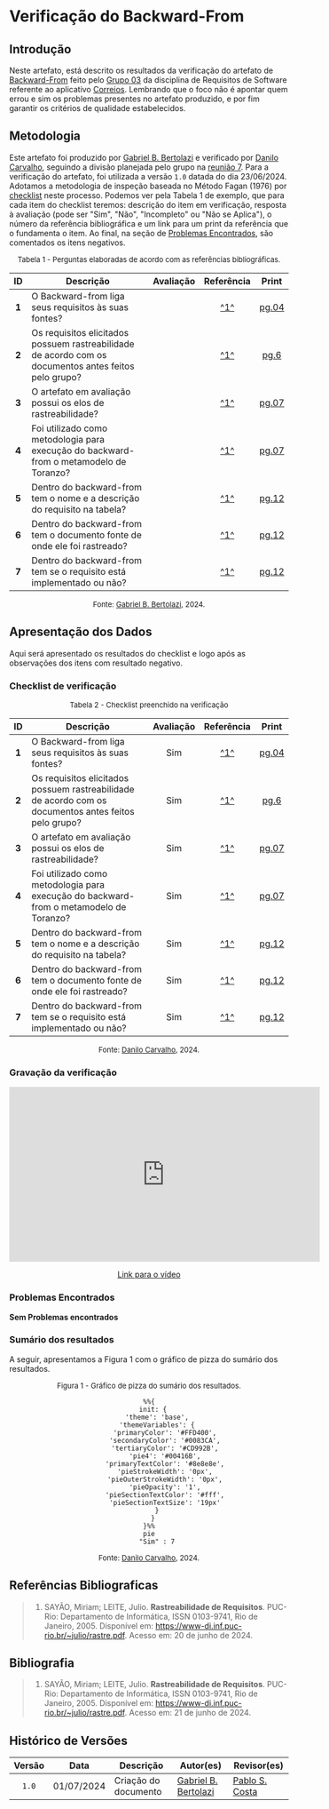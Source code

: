 # Verificação do Backward-From

## Introdução

Neste artefato, está descrito os resultados da verificação do artefato de [Backward-From](https://mmclovin.github.io/2024.1-App_Correios/pos-rastreabilidade/backward-from/) feito pelo [Grupo 03](https://mmclovin.github.io/2024.1-App_Correios/) da disciplina de Requisitos de Software referente ao aplicativo [Correios](https://www.correios.com.br/). Lembrando que o foco não é apontar quem errou e sim os problemas presentes no artefato produzido, e por fim garantir os critérios de qualidade estabelecidos.

## Metodologia

Este artefato foi produzido por [Gabriel B. Bertolazi][GabrielBGH] e verificado por [Danilo Carvalho][DaniloGH], seguindo a divisão planejada pelo grupo na [reunião 7](https://mmclovin.github.io/2024.1-App_Correios/atas/ata7/). Para a verificação do artefato, foi utilizada a versão `1.0` datada do dia 23/06/2024. Adotamos a metodologia de inspeção baseada no Método Fagan (1976) por [checklist](#checklist-de-verificacao) neste processo. Podemos ver pela Tabela 1 de exemplo, que para cada item do checklist teremos: descrição do item em verificação, resposta à avaliação (pode ser "Sim", "Não", "Incompleto" ou "Não se Aplica"), o número da referência bibliográfica e um link para um print da referência que o fundamenta o item. Ao final, na seção de [Problemas Encontrados](#problemas-encontrados), são comentados os itens negativos.

<font size="2"><p style="text-align: center">Tabela 1 - Perguntas elaboradas de acordo com as referências bibliográficas.</p></font>

<center>

| ID | Descrição | Avaliação | Referência | Print |
|:--:| --------- | :-------: | :--------: | :---: |
| **1** | O Backward-from liga seus requisitos às suas fontes? |  | <a id="anchor_1" href="#REF1">^1^</a> | [pg.04](../../../assets/prints_verificacao/gabrielB/pg.04.png) |
| **2** | Os requisitos elicitados possuem rastreabilidade de acordo com os documentos antes feitos pelo grupo? |  | <a id="anchor_1" href="#REF1">^1^</a> | [pg.6](../../../assets/prints_verificacao/gabrielB/pg.06.png) |
| **3** | O artefato em avaliação possui os elos de rastreabilidade? |  | <a id="anchor_1" href="#REF1">^1^</a> | [pg.07](../../../assets/prints_verificacao/gabrielB/pg07.1.png) |
| **4** | Foi utilizado como metodologia para execução do backward-from o metamodelo de Toranzo? |  | <a id="anchor_1" href="#REF1">^1^</a> | [pg.07](../../../assets/prints_verificacao/gabrielB/pg.07.png) |
| **5** | Dentro do backward-from tem o nome e a descrição do requisito na tabela? |  | <a id="anchor_1" href="#REF1">^1^</a> | [pg.12](../../../assets/prints_verificacao/gabrielB/pg.12.png) |
| **6** | Dentro do backward-from tem o documento fonte de onde ele foi rastreado? |  | <a id="anchor_1" href="#REF1">^1^</a> | [pg.12](../../../assets/prints_verificacao/gabrielB/pg.12.png) |
| **7** | Dentro do backward-from tem se o requisito está implementado ou não? |  | <a id="anchor_1" href="#REF1">^1^</a> | [pg.12](../../../assets/prints_verificacao/gabrielB/pg.12.png) |

</center>

<font size="2"><p style="text-align: center">Fonte: [Gabriel B. Bertolazi][GabrielBGH], 2024.</p></font>

## Apresentação dos Dados

Aqui será apresentado os resultados do checklist e logo após as observações dos itens com resultado negativo.

### Checklist de verificação

<font size="2"><p style="text-align: center">Tabela 2 - Checklist preenchido na verificação</p></font>

<center>

| ID | Descrição | Avaliação | Referência | Print |
|:--:| --------- | :-------: | :--------: | :---: |
| **1** | O Backward-from liga seus requisitos às suas fontes? | Sim | <a id="anchor_1" href="#REF1">^1^</a> | [pg.04](../../../assets/prints_verificacao/gabrielB/pg.04.png) |
| **2** | Os requisitos elicitados possuem rastreabilidade de acordo com os documentos antes feitos pelo grupo? | Sim | <a id="anchor_1" href="#REF1">^1^</a> | [pg.6](../../../assets/prints_verificacao/gabrielB/pg.06.png) |
| **3** | O artefato em avaliação possui os elos de rastreabilidade? | Sim | <a id="anchor_1" href="#REF1">^1^</a> | [pg.07](../../../assets/prints_verificacao/gabrielB/pg07.1.png) |
| **4** | Foi utilizado como metodologia para execução do backward-from o metamodelo de Toranzo? | Sim | <a id="anchor_1" href="#REF1">^1^</a> | [pg.07](../../../assets/prints_verificacao/gabrielB/pg.07.png) |
| **5** | Dentro do backward-from tem o nome e a descrição do requisito na tabela? | Sim | <a id="anchor_1" href="#REF1">^1^</a> | [pg.12](../../../assets/prints_verificacao/gabrielB/pg.12.png) |
| **6** | Dentro do backward-from tem o documento fonte de onde ele foi rastreado? | Sim | <a id="anchor_1" href="#REF1">^1^</a> | [pg.12](../../../assets/prints_verificacao/gabrielB/pg.12.png) |
| **7** | Dentro do backward-from tem se o requisito está implementado ou não? | Sim | <a id="anchor_1" href="#REF1">^1^</a> | [pg.12](../../../assets/prints_verificacao/gabrielB/pg.12.png) |

</center>

<font size="2"><p style="text-align: center">Fonte: [Danilo Carvalho][DaniloGH], 2024.</p></font>

### Gravação da verificação

<div style="text-align: center;">
    <iframe width="560" height="315" src="https://www.youtube.com/embed/XtKxRGs_Q7Y?si=6ItsG9Ysrh4DsVfe" title="YouTube video player" frameborder="0" allow="accelerometer; autoplay; clipboard-write; encrypted-media; gyroscope; picture-in-picture; web-share" referrerpolicy="strict-origin-when-cross-origin" allowfullscreen></iframe>
</div>

<p style="text-align: center">
    <a href="https://youtu.be/XtKxRGs_Q7Y"> Link para o vídeo </a>
</p>

### Problemas Encontrados

**Sem Problemas encontrados**

### Sumário dos resultados

A seguir, apresentamos a Figura 1 com o gráfico de pizza do sumário dos resultados.

<font size="2"><p style="text-align: center">Figura 1 - Gráfico de pizza do sumário dos resultados.</p></font>

<center>

``` mermaid
%%{
  init: {
    'theme': 'base',
    'themeVariables': {
        'primaryColor': '#FFD400',
        'secondaryColor': '#0083CA',
        'tertiaryColor': '#CD992B',
        'pie4': '#00416B',
        'primaryTextColor': '#8e8e8e',
        'pieStrokeWidth': '0px',
        'pieOuterStrokeWidth': '0px',
        'pieOpacity': '1',
        'pieSectionTextColor': '#fff',
        'pieSectionTextSize': '19px'
    }
  }
}%%
pie
    "Sim" : 7
```

</center>

<font size="2"><p style="text-align: center">Fonte: [Danilo Carvalho][DaniloGH], 2024.</p></font>

## Referências Bibliograficas

> 1. SAYÃO, Miriam; LEITE, Julio. **Rastreabilidade de Requisitos**. PUC-Rio: Departamento de Informática, ISSN 0103-9741, Rio de Janeiro, 2005. Disponível em: <https://www-di.inf.puc-rio.br/~julio/rastre.pdf>. Acesso em: 20 de junho de 2024.

## Bibliografia

> 1. SAYÃO, Miriam; LEITE, Julio. **Rastreabilidade de Requisitos**. PUC-Rio: Departamento de Informática, ISSN 0103-9741, Rio de Janeiro, 2005. Disponível em: <https://www-di.inf.puc-rio.br/~julio/rastre.pdf>. Acesso em: 21 de junho de 2024.

## Histórico de Versões

| Versão | Data | Descrição | Autor(es) | Revisor(es) |
| :----: | :--: | --------- | ----------- | ------ |
| `1.0`  | 01/07/2024 | Criação do documento | [Gabriel B. Bertolazi][GabrielBGH] | [Pablo S. Costa][PabloGH] |

[ClaudioGH]: https://github.com/claudiohsc
[DaniloGH]: https://github.com/Danilo-Carvalho-Antunes
[EliasGH]: https://github.com/EliasOliver21
[GabrielBGH]: https://github.com/Bertolazi
[GabrielFGH]: https://github.com/MMcLovin
[PabloGH]: https://github.com/pabloheika
[RicardoGH]: https://www.github.com/avmricardo